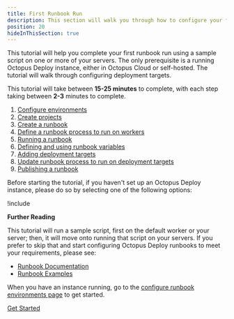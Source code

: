 ```yaml
---
title: First Runbook Run
description: This section will walk you through how to configure your first runbook run in Octopus Deploy.
position: 20
hideInThisSection: true
---
```


This tutorial will help you complete your first runbook run using a sample script on one or more of your servers.  The only prerequisite is a running Octopus Deploy instance, either in Octopus Cloud or self-hosted.  The tutorial will walk through configuring deployment targets.

This tutorial will take between **15-25 minutes** to complete, with each step taking between **2-3** minutes to complete.  

1. [Configure environments](docs/getting-started/first-runbook-run/configure-runbook-environments.md)
1. [Create projects](docs/getting-started/first-runbook-run/create-runbook-projects.md)
1. [Create a runbook](docs/getting-started/first-runbook-run/create-a-runbook.md)
1. [Define a runbook process to run on workers](docs/getting-started/first-runbook-run/define-the-runbook-process.md)
1. [Running a runbook](/docs/getting-started/first-runbook-run/running-a-runbook.md)
1. [Defining and using runbook variables](/docs/getting-started/first-runbook-run/runbook-specific-variables.md)
1. [Adding deployment targets](/docs/getting-started/first-runbook-run/add-runbook-deployment-targets.md)
1. [Update runbook process to run on deployment targets](docs/getting-started/first-runbook-run/define-the-runbook-process-for-targets.md)
1. [Publishing a runbook](/docs/getting-started/first-runbook-run/publishing-a-runbook.md)

Before starting the tutorial, if you haven't set up an Octopus Deploy instance, please do so by selecting one of the following options:

!include <octopus-deploy-setup-options>

**Further Reading**

This tutorial will run a sample script, first on the default worker or your server; then, it will move onto running that script on your servers.  If you prefer to skip that and start configuring Octopus Deploy runbooks to meet your requirements, please see:

- [Runbook Documentation](/docs/runbooks/index.md) 
- [Runbook Examples](/docs/runbooks/runbook-examples/index.md)

When you have an instance running, go to the [configure runbook environments page](docs/getting-started/first-runbook-run/configure-runbook-environments.md) to get started.

<span><a class="btn btn-success" href="/docs/getting-started/first-runbook-run/configure-runbook-environments">Get Started</a></span>